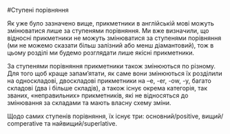 #Ступенi порiвняння

<p>Як уже було зазначено вище, прикметники в англійській мові можуть змінюватися лише за ступенями порівняння. Ми вже визначили, що відносні прикметники не можуть змінюватися за ступенями порівняння (ми не можемо сказати більш залізний або менш діамантовий), тож в цьому розділі ми будемо розглядати лише якісні прикметники.</p> 

<p>За ступенями порівняння прикметники також змінюються по різному. Для того щоб краще запам’ятати, як саме вони змінюються їх розділили на <span class="p1">односкладові, двоскладові прикметники на –e, -er, -ow, -y, багато складові</span> (два і більше складів), а також існує окрема категорія, так званих, «неправильних» прикметників, які не відносяться до змінювання за складами та мають власну схему зміни.</p>

<p>Щодо самих ступенів порівняння, їх існує три: <span class="p1">основний/positive, вищий/ comperative</span>  та <span class="p1">найвищий/superlative</span>.</p>

